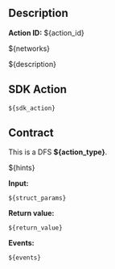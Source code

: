 
## Description

**Action ID:** ${action_id}

${networks}

${description}

## SDK Action

```
${sdk_action}
```

## Contract

This is a DFS **${action_type}**.

${hints}

**Input:**

```
${struct_params}
```

**Return value:**

```
${return_value}
```

**Events:**

```
${events}
```